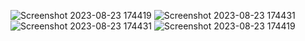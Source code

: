 ![Screenshot 2023-08-23 174419](https://github.com/venkateshtynybay/gitHandsOn/assets/93247507/c2a046ad-0a3b-4028-8369-6e8306531659)
![Screenshot 2023-08-23 174431](https://github.com/venkateshtynybay/gitHandsOn/assets/93247507/04377ee8-8ddd-4464-af1d-ffbc03b2a6a1)
![Screenshot 2023-08-23 174431](https://github.com/venkateshtynybay/gitHandsOn/assets/93247507/29e2ffb5-c318-480c-a3cd-7592d8e00f71)
![Screenshot 2023-08-23 174419](https://github.com/venkateshtynybay/gitHandsOn/assets/93247507/051f42be-8b4f-4bb2-85e7-1e73842fcaa2)
